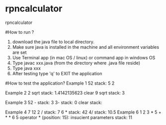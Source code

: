 # rpncalculator
rpncalculator

#How to run ?
1. download the java file to local directory.
2. Make sure java is installed in the machine and all environment variables are set
3. Use Terminal app (in mac OS / linux) or command app in windows OS
4. Type javac xxx.java (from the directory where .java file reside)
5. Type java xxx
6. After testing type 'q' to EXIT the application

#How to test the application?
Example 1
52
stack: 5 2

Example 2
2 sqrt
stack: 1.4142135623 clear 9 sqrt
stack: 3

Example 3
52 - stack: 3 3- stack: 0 clear stack:

Example 4
7 12 2 / stack: 7 6 *
stack: 42 4/
stack: 10.5
Example 6
1 2 3 * 5 + * * 6 5
operator * (position: 15): insucient parameters stack: 11

